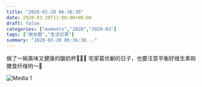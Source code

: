 ```yaml
---
title: "2020-03-20 06:36:38"
date: 2020-03-20T11:00:00+08:00
draft: false
categories: ["moments","2020","2020-03"]
tags: ["朋友圈","生活记录"]
summary: "2020-03-20 06:36:38..."
---
```


做了一碗美味又健康的酸奶杯🍊🥭🍎
宅家葛优躺的日子，也要注意平衡好维生素和膳食纤维哟～🥰

![Media 1](/Moments/photos/2020-03-20/202003200636380.jpg)

